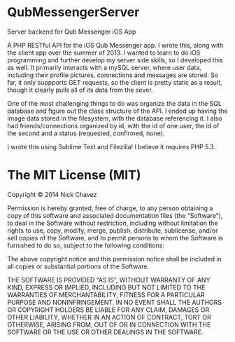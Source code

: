 QubMessengerServer
==================

Server backend for Qub Messenger iOS App

A PHP RESTful API for the iOS Qub Messenger app. I wrote this, along with the client app over the summer of 2013.
I wanted to learn to do iOS programming and further develop my server side skills, so I developed this as well.
It primarily interacts with a mySQL server, where user data, including their profile pictures, connections and
messages are stored. So far, it only suppports GET requests, so the client is pretty static as a result, though
it clearly pulls all of its data from the sever.

One of the most challenging things to do was organize the data in the SQL database and figure out the class
structure of the API. I ended up having the image data stored in the filesystem, with the database referencing it.
I also had friends/connections organized by id, with the id of one user, the id of the second and a status (requested,
confirmed, none).

I wrote this using Sublime Text and Filezilla! I believe it requires PHP 5.3.

The MIT License (MIT) 
====================
Copyright © 2014 Nick Chavez

Permission is hereby granted, free of charge, to any person obtaining a copy of this software and associated documentation files (the “Software”), to deal in the Software without restriction, including without limitation the rights to use, copy, modify, merge, publish, distribute, sublicense, and/or sell copies of the Software, and to permit persons to whom the Software is furnished to do so, subject to the following conditions:

The above copyright notice and this permission notice shall be included in all copies or substantial portions of the Software.

THE SOFTWARE IS PROVIDED “AS IS”, WITHOUT WARRANTY OF ANY KIND, EXPRESS OR IMPLIED, INCLUDING BUT NOT LIMITED TO THE WARRANTIES OF MERCHANTABILITY, FITNESS FOR A PARTICULAR PURPOSE AND NONINFRINGEMENT. IN NO EVENT SHALL THE AUTHORS OR COPYRIGHT HOLDERS BE LIABLE FOR ANY CLAIM, DAMAGES OR OTHER LIABILITY, WHETHER IN AN ACTION OF CONTRACT, TORT OR OTHERWISE, ARISING FROM, OUT OF OR IN CONNECTION WITH THE SOFTWARE OR THE USE OR OTHER DEALINGS IN THE SOFTWARE.
